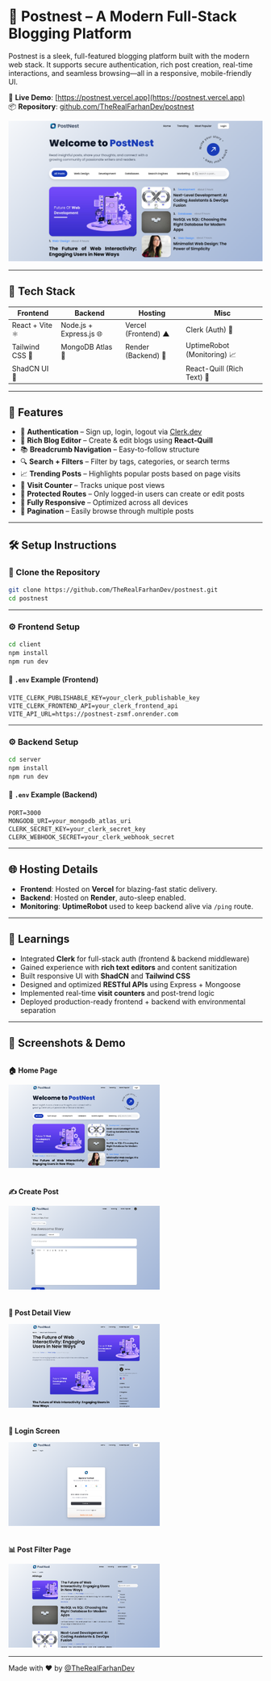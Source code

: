 # 📝 Postnest – A Modern Full-Stack Blogging Platform

Postnest is a sleek, full-featured blogging platform built with the modern web stack. It supports secure authentication, rich post creation, real-time interactions, and seamless browsing—all in a responsive, mobile-friendly UI.

🚀 **Live Demo**: [https://postnest.vercel.app](https://postnest.vercel.app)  
📦 **Repository**: [github.com/TheRealFarhanDev/postnest](https://github.com/TheRealFarhanDev/postnest)

![Postnest Preview](./client/public/postnest-preview.png)

---

## 🔧 Tech Stack

| Frontend        | Backend                 | Hosting             | Misc                        |
| --------------- | ----------------------- | ------------------- | --------------------------- |
| React + Vite ⚛️ | Node.js + Express.js 🌐 | Vercel (Frontend) ▲ | Clerk (Auth) 🔐             |
| Tailwind CSS 🎨 | MongoDB Atlas 🍃        | Render (Backend) 🚀 | UptimeRobot (Monitoring) 📈 |
| ShadCN UI 🧩    |                         |                     | React-Quill (Rich Text) 📝  |

---

## 🌟 Features

- 🔐 **Authentication** – Sign up, login, logout via [Clerk.dev](https://clerk.dev)
- 📝 **Rich Blog Editor** – Create & edit blogs using **React-Quill**
- 📚 **Breadcrumb Navigation** – Easy-to-follow structure
- 🔍 **Search + Filters** – Filter by tags, categories, or search terms
- 📈 **Trending Posts** – Highlights popular posts based on page visits
- 🧮 **Visit Counter** – Tracks unique post views
- 🔐 **Protected Routes** – Only logged-in users can create or edit posts
- 📱 **Fully Responsive** – Optimized across all devices
- 📄 **Pagination** – Easily browse through multiple posts

---

## 🛠️ Setup Instructions

### 🔁 Clone the Repository

```bash
git clone https://github.com/TheRealFarhanDev/postnest.git
cd postnest
```

---

### ⚙️ Frontend Setup

```bash
cd client
npm install
npm run dev
```

#### 📄 `.env` Example (Frontend)

```env
VITE_CLERK_PUBLISHABLE_KEY=your_clerk_publishable_key
VITE_CLERK_FRONTEND_API=your_clerk_frontend_api
VITE_API_URL=https://postnest-zsmf.onrender.com
```

---

### ⚙️ Backend Setup

```bash
cd server
npm install
npm run dev
```

#### 📄 `.env` Example (Backend)

```env
PORT=3000
MONGODB_URI=your_mongodb_atlas_uri
CLERK_SECRET_KEY=your_clerk_secret_key
CLERK_WEBHOOK_SECRET=your_clerk_webhook_secret
```

---

## 🌐 Hosting Details

- **Frontend**: Hosted on **Vercel** for blazing-fast static delivery.
- **Backend**: Hosted on **Render**, auto-sleep enabled.
- **Monitoring**: **UptimeRobot** used to keep backend alive via `/ping` route.

---

## 🧠 Learnings

- Integrated **Clerk** for full-stack auth (frontend & backend middleware)
- Gained experience with **rich text editors** and content sanitization
- Built responsive UI with **ShadCN** and **Tailwind CSS**
- Designed and optimized **RESTful APIs** using Express + Mongoose
- Implemented real-time **visit counters** and post-trend logic
- Deployed production-ready frontend + backend with environmental separation

---

## 📸 Screenshots & Demo

<div style="display: grid; grid-template-columns: repeat(auto-fit, minmax(280px, 1fr)); gap: 20px;">

  <div>
    <p><strong>🏠 Home Page</strong></p>
    <img src="https://raw.githubusercontent.com/TheRealFarhanDev/postnest/main/client/public/screenshots/home.png" alt="Home Page" width="300"/>
  </div>

  <div>
    <p><strong>✍️ Create Post</strong></p>
    <img src="https://raw.githubusercontent.com/TheRealFarhanDev/postnest/main/client/public/screenshots/create-post.png" alt="Create Post" width="300"/>
  </div>

  <div>
    <p><strong>📄 Post Detail View</strong></p>
    <img src="https://raw.githubusercontent.com/TheRealFarhanDev/postnest/main/client/public/screenshots/post-detail.png" alt="Post Detail" width="300"/>
  </div>

  <div>
    <p><strong>🔐 Login Screen</strong></p>
    <img src="https://raw.githubusercontent.com/TheRealFarhanDev/postnest/main/client/public/screenshots/login.png" alt="Login" width="300"/>
  </div>

  <div>
    <p><strong>📊 Post Filter Page</strong></p>
    <img src="https://raw.githubusercontent.com/TheRealFarhanDev/postnest/main/client/public/screenshots/filter.png" alt="Post Filter Page" width="300"/>
  </div>

</div>


---

Made with ❤️ by [@TheRealFarhanDev](https://github.com/TheRealFarhanDev)
